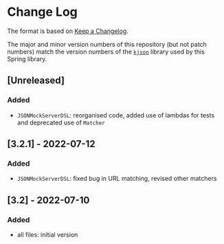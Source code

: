 # Change Log

The format is based on [Keep a Changelog](http://keepachangelog.com/).

The major and minor version numbers of this repository (but not patch numbers) match the version numbers of the
[`kjson`](https://github.com/pwall567/kjson) library used by this Spring library.

## [Unreleased]
### Added
- `JSONMockServerDSL`: reorganised code, added use of lambdas for tests and deprecated use of `Matcher`

## [3.2.1] - 2022-07-12
### Added
- `JSONMockServerDSL`: fixed bug in URL matching, revised other matchers

## [3.2] - 2022-07-10
### Added
- all files: initial version
